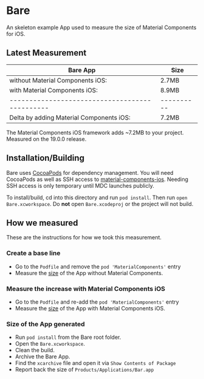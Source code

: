 # Bare

An skeleton example App used to measure the size of Material Components for iOS.

## Latest Measurement
| Bare App                                     |     Size |
|----------------------------------------------|----------|
| without Material Components iOS:             |    2.7MB |
| with Material Components iOS:                |    8.9MB |
|----------------------------------------------|----------|
| Delta by adding Material Components iOS:     |    7.2MB |

The Material Components iOS framework adds ~7.2MB to your project.
Measured on the 19.0.0 release.

## Installation/Building

Bare uses [CocoaPods](https://cocoapods.org/) for dependency
management. You will need CocoaPods as well as SSH access to
[material-components-ios](https://github.com/material-components/material-components-ios).
Needing SSH access is only temporary until MDC launches publicly.

To install/build, cd into this directory and run `pod install`.
Then run `open Bare.xcworkspace`. Do **not** open `Bare.xcodeproj`
or the project will not build.

## How we measured

These are the instructions for how we took this measurement.

### Create a base line
- Go to the `Podfile` and remove the `pod 'MaterialComponents'` entry
- Measure the [size](#size-of-the-app-generated) of the App without Material Components.

### Measure the increase with Material Components iOS
- Go to the `Podfile` and re-add the `pod 'MaterialComponents'` entry
- Measure the [size](#size-of-the-app-generated) of the App with Material Components iOS.


### Size of the App generated
- Run `pod install` from the Bare root folder.
- Open the `Bare.xcworkspace`.
- Clean the build.
- Archive the Bare App.
- Find the `xcarchive` file and open it via `Show Contents of Package`
- Report back the size of `Products/Applications/Bar.app`
